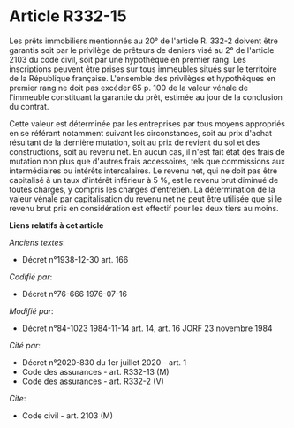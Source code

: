 # Article R332-15

Les prêts immobiliers mentionnés au 20° de l'article R. 332-2 doivent être garantis soit par le privilège de prêteurs de
deniers visé au 2° de l'article 2103 du code civil, soit par une hypothèque en premier rang. Les inscriptions peuvent être
prises sur tous immeubles situés sur le territoire de la République française. L'ensemble des privilèges et hypothèques en
premier rang ne doit pas excéder 65 p. 100 de la valeur vénale de l'immeuble constituant la garantie du prêt, estimée au jour
de la conclusion du contrat.

Cette valeur est déterminée par les entreprises par tous moyens appropriés en se référant notamment suivant les
circonstances, soit au prix d'achat résultant de la dernière mutation, soit au prix de revient du sol et des constructions,
soit au revenu net. En aucun cas, il n'est fait état des frais de mutation non plus que d'autres frais accessoires, tels que
commissions aux intermédiaires ou intérêts intercalaires. Le revenu net, qui ne doit pas être capitalisé à un taux d'intérêt
inférieur à 5 %, est le revenu brut diminué de toutes charges, y compris les charges d'entretien. La détermination de la
valeur vénale par capitalisation du revenu net ne peut être utilisée que si le revenu brut pris en considération est effectif
pour les deux tiers au moins.

**Liens relatifs à cet article**

_Anciens textes_:

  - Décret n°1938-12-30 art. 166

_Codifié par_:

  - Décret n°76-666 1976-07-16

_Modifié par_:

  - Décret n°84-1023 1984-11-14 art. 14, art. 16 JORF 23 novembre 1984

_Cité par_:

  - Décret n°2020-830 du 1er juillet 2020 - art. 1
  - Code des assurances - art. R332-13 (M)
  - Code des assurances - art. R332-2 (V)

_Cite_:

  - Code civil - art. 2103 (M)
